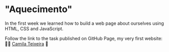 # "Aquecimento"

In the first week we learned how to build a web page about ourselves using HTML, CSS and JavaScript.

Follow the link to the task published on GitHub Page, my very first website: 🦸‍♀
<a href = 'https://alteregocamila.github.io/hiring_coders_vtex/aquecimento_html_css/'>Camila Teixeira</a> 🚀
